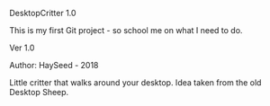 DesktopCritter 1.0

This is my first Git project - so school me on what I need to do.

Ver 1.0

Author: HaySeed - 2018


Little critter that walks around your desktop. Idea taken from the old Desktop Sheep.

